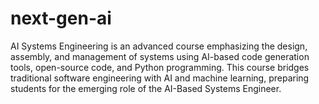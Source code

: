 # next-gen-ai
AI Systems Engineering is an advanced course emphasizing the design, assembly, and management of systems using AI-based code generation tools, open-source code, and Python programming. This course bridges traditional software engineering with AI and machine learning, preparing students for the emerging role of the AI-Based Systems Engineer.
